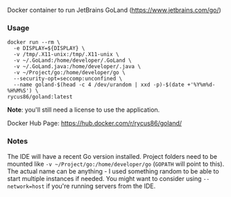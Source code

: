 Docker container to run JetBrains GoLand (https://www.jetbrains.com/go/)

### Usage

```
docker run --rm \
  -e DISPLAY=${DISPLAY} \
  -v /tmp/.X11-unix:/tmp/.X11-unix \
  -v ~/.GoLand:/home/developer/.GoLand \
  -v ~/.GoLand.java:/home/developer/.java \
  -v ~/Project/go:/home/developer/go \
  --security-opt=seccomp:unconfined \
  --name goland-$(head -c 4 /dev/urandom | xxd -p)-$(date +'%Y%m%d-%H%M%S') \
rycus86/goland:latest
```

__Note__: you'll still need a license to use the application.

Docker Hub Page: https://hub.docker.com/r/rycus86/goland/

### Notes

The IDE will have a recent Go version installed.
Project folders need to be mounted like `-v ~/Project/go:/home/developer/go` (`GOPATH` will point to this).
The actual name can be anything - I used something random to be able to start multiple instances if needed.
You might want to consider using `--network=host` if you're running servers from the IDE.
